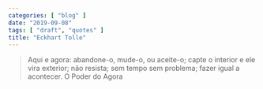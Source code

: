```yaml
---
categories: [ "blog" ]
date: "2019-09-08"
tags: [ "draft", "quotes" ]
title: "Eckhart Tolle"
---
```

> Aqui e agora: abandone-o, mude-o, ou aceite-o; capte o interior e
ele vira exterior; não resista; sem tempo sem problema; fazer igual a
acontecer. O Poder do Agora
